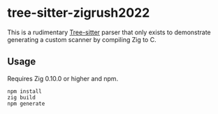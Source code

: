 # tree-sitter-zigrush2022

This is a rudimentary [Tree-sitter](https://tree-sitter.github.io/) parser
that only exists to demonstrate generating a custom scanner by compiling Zig to C.

## Usage

Requires Zig 0.10.0 or higher and npm.

```
npm install
zig build
npm generate
```
